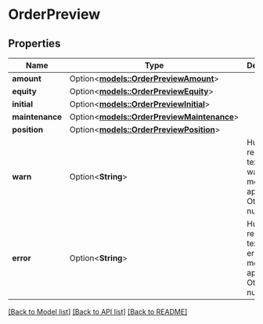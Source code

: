 # OrderPreview

## Properties

Name | Type | Description | Notes
------------ | ------------- | ------------- | -------------
**amount** | Option<[**models::OrderPreviewAmount**](orderPreview_amount.md)> |  | [optional]
**equity** | Option<[**models::OrderPreviewEquity**](orderPreview_equity.md)> |  | [optional]
**initial** | Option<[**models::OrderPreviewInitial**](orderPreview_initial.md)> |  | [optional]
**maintenance** | Option<[**models::OrderPreviewMaintenance**](orderPreview_maintenance.md)> |  | [optional]
**position** | Option<[**models::OrderPreviewPosition**](orderPreview_position.md)> |  | [optional]
**warn** | Option<**String**> | Human-readable text of warning message, if applicable. Otherwise null. | [optional]
**error** | Option<**String**> | Human-readable text of an error message, if applicable. Otherwise null. | [optional]

[[Back to Model list]](../README.md#documentation-for-models) [[Back to API list]](../README.md#documentation-for-api-endpoints) [[Back to README]](../README.md)


